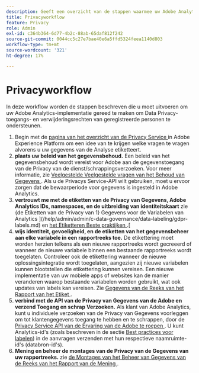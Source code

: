 ```yaml
---
description: Geeft een overzicht van de stappen waarmee uw Adobe Analytics-implementatie de toegang tot Data Privacy en verwijderingsrechten van de betrokkenen ondersteunt.
title: Privacyworkflow
feature: Privacy
role: Admin
exl-id: c364b364-6d77-4b2c-88ab-65daf812f242
source-git-commit: 0044cc5c27e7bae40e6a5ffd5324feea1140d803
workflow-type: tm+mt
source-wordcount: '321'
ht-degree: 17%

---
```


# Privacyworkflow

In deze workflow worden de stappen beschreven die u moet uitvoeren om uw Adobe Analytics-implementatie gereed te maken om Data Privacy-toegangs- en verwijderingsrechten van geregistreerde personen te ondersteunen.

1. Begin met de [ pagina van het overzicht van de Privacy Service ](https://experienceleague.adobe.com/docs/experience-platform/privacy/home.html) in Adobe Experience Platform om een idee van te krijgen welke vragen te vragen alvorens u uw gegevens van de Analyse etiketteert.
1. **plaats uw beleid van het gegevensbehoud.** Een beleid van het gegevensbehoud wordt vereist voor Adobe aan de gegevenstoegang van de Privacy van de dienst/schrappingsverzoeken.  Voor meer informatie, zie [ Veelgestelde Veelgestelde vragen van het Behoud van Gegevens ](/help/technotes/data-retention.md). Als u de Privacys Service-API wilt gebruiken, moet u ervoor zorgen dat de bewaarperiode voor gegevens is ingesteld in Adobe Analytics.
1. **vertrouwt me met de etiketten van de Privacy van Gegevens, Adobe Analytics IDs, namespaces, en de uitbreiding van identiteitskaart** zie {de Etiketten van de Privacy van 1} Gegevens voor de Variabelen van Analytics ](/help/admin/admin/c-data-governance/data-labeling/gdpr-labels.md) en [ het Etiketteren Beste praktijken ](/help/admin/admin/c-data-governance/data-labeling/gdpr-analytics-ids.md).[
1. **wijs identiteit, gevoeligheid, en de etiketten van het gegevensbeheer aan elke variabele in een rapportreeks toe.** De etikettering moet worden herzien telkens als een nieuwe rapportreeks wordt gecreeerd of wanneer de nieuwe variabele binnen een bestaande rapportreeks wordt toegelaten. Controleer ook de etikettering wanneer de nieuwe oplossingsintegratie wordt toegelaten, aangezien zij nieuwe variabelen kunnen blootstellen die etikettering kunnen vereisen. Een nieuwe implementatie van uw mobiele apps of websites kan de manier veranderen waarop bestaande variabelen worden gebruikt, wat ook updates van labels kan vereisen. Zie [ Gegevens van de Reeks van het Rapport van het Etiket ](/help/admin/admin/c-data-governance/data-labeling/gdpr-namespaces.md).
1. **verbind met de API van de Privacy van Gegevens van de Adobe en verzend Toegang en schrap Verzoeken.** Als klant van Adobe Analytics, kunt u individuele verzoeken van de Privacy van Gegevens voorleggen om tot klantengegevens toegang te hebben en te schrappen, door de [ Privacy Service API van de Ervaring van de Adobe te roepen ](https://experienceleague.adobe.com/docs/experience-platform/privacy/api/overview.html). U kunt Analytics-id&#39;s (zoals beschreven in de sectie [Best practices voor labelen](/help/admin/admin/c-data-governance/data-labeling/gdpr-analytics-ids.md)) in de aanvragen verzenden met hun respectieve naamruimte-id&#39;s (databron-id&#39;s).
1. **Mening en beheer de montages van de Privacy van de Gegevens van uw rapportreeks.** zie [ de Montages van het Beheer van Gegevens van de Reeks van het Rapport van de Mening ](/help/admin/admin/c-data-governance/data-labeling/gdpr-view-settings.md).
